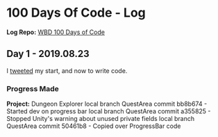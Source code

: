 # 100 Days Of Code - Log
**Log Repo:** [WBD 100 Days of Code](https://github.com/WeirdBeardDev/100-days-of-code)

## Day 1 - 2019.08.23
I [tweeted](https://twitter.com/weirdbearddev/status/1164876725521661957) my start, and now to write code.

### Progress Made
**Project:** Dungeon Explorer
local branch QuestArea commit bb8b674 - Started dev on progress bar
local branch QuestArea commit a355825 - Stopped Unity's warning about unused private fields
local branch QuestArea commit 50461b8 - Copied over ProgressBar code
